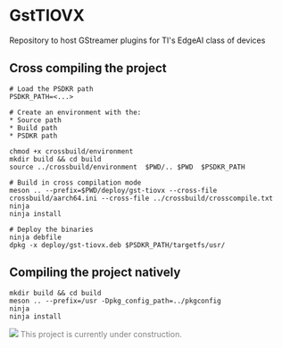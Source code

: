 # GstTIOVX
Repository to host GStreamer plugins for TI's EdgeAI class of devices

## Cross compiling the project

```
# Load the PSDKR path
PSDKR_PATH=<...>

# Create an environment with the:
* Source path
* Build path
* PSDKR path

chmod +x crossbuild/environment
mkdir build && cd build
source ../crossbuild/environment  $PWD/.. $PWD  $PSDKR_PATH

# Build in cross compilation mode
meson .. --prefix=$PWD/deploy/gst-tiovx --cross-file crossbuild/aarch64.ini --cross-file ../crossbuild/crosscompile.txt
ninja
ninja install

# Deploy the binaries
ninja debfile
dpkg -x deploy/gst-tiovx.deb $PSDKR_PATH/targetfs/usr/

```

## Compiling the project natively

```
mkdir build && cd build
meson .. --prefix=/usr -Dpkg_config_path=../pkgconfig
ninja
ninja install
```

<div style="color:gray">
    <img src="https://developer.ridgerun.com/wiki/images/2/2c/Underconstruction.png">
    This project is currently under construction.
</div>


